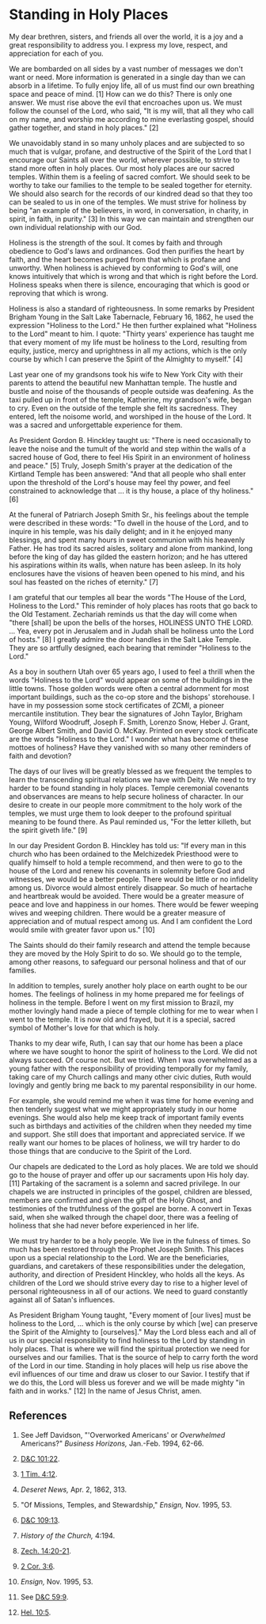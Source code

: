 # Standing in Holy Places

My dear brethren, sisters, and friends all over the world, it is a joy and a
great responsibility to address you. I express my love, respect, and
appreciation for each of you.

We are bombarded on all sides by a vast number of messages we don't want or
need. More information is generated in a single day than we can absorb in a
lifetime. To fully enjoy life, all of us must find our own breathing space and
peace of mind. [1]  How can we do this? There is only one answer. We must rise
above the evil that encroaches upon us. We must follow the counsel of the
Lord, who said, "It is my will, that all they who call on my name, and worship
me according to mine everlasting gospel, should gather together, and stand in
holy places." [2]

We unavoidably stand in so many unholy places and are subjected to so much
that is vulgar, profane, and destructive of the Spirit of the Lord that I
encourage our Saints all over the world, wherever possible, to strive to stand
more often in holy places. Our most holy places are our sacred temples. Within
them is a feeling of sacred comfort. We should seek to be worthy to take our
families to the temple to be sealed together for eternity. We should also
search for the records of our kindred dead so that they too can be sealed to
us in one of the temples. We must strive for holiness by being "an example of
the believers, in word, in conversation, in charity, in spirit, in faith, in
purity." [3]  In this way we can maintain and strengthen our own individual
relationship with our God.

Holiness is the strength of the soul. It comes by faith and through obedience
to God's laws and ordinances. God then purifies the heart by faith, and the
heart becomes purged from that which is profane and unworthy. When holiness is
achieved by conforming to God's will, one knows intuitively that which is
wrong and that which is right before the Lord. Holiness speaks when there is
silence, encouraging that which is good or reproving that which is wrong.

Holiness is also a standard of righteousness. In some remarks by President
Brigham Young in the Salt Lake Tabernacle, February 16, 1862, he used the
expression "Holiness to the Lord." He then further explained what "Holiness to
the Lord" meant to him. I quote: "Thirty years' experience has taught me that
every moment of my life must be holiness to the Lord, resulting from equity,
justice, mercy and uprightness in all my actions, which is the only course by
which I can preserve the Spirit of the Almighty to myself." [4]

Last year one of my grandsons took his wife to New York City with their
parents to attend the beautiful new Manhattan temple. The hustle and bustle
and noise of the thousands of people outside was deafening. As the taxi pulled
up in front of the temple, Katherine, my grandson's wife, began to cry. Even
on the outside of the temple she felt its sacredness. They entered, left the
noisome world, and worshiped in the house of the Lord. It was a sacred and
unforgettable experience for them.

As President Gordon B. Hinckley taught us: "There is need occasionally to
leave the noise and the tumult of the world and step within the walls of a
sacred house of God, there to feel His Spirit in an environment of holiness
and peace." [5]  Truly, Joseph Smith's prayer at the dedication of the
Kirtland Temple has been answered: "And that all people who shall enter upon
the threshold of the Lord's house may feel thy power, and feel constrained to
acknowledge that ... it is thy house, a place of thy holiness." [6]

At the funeral of Patriarch Joseph Smith Sr., his feelings about the temple
were described in these words: "To dwell in the house of the Lord, and to
inquire in his temple, was his daily delight; and in it he enjoyed many
blessings, and spent many hours in sweet communion with his heavenly Father.
He has trod its sacred aisles, solitary and alone from mankind, long before
the king of day has gilded the eastern horizon; and he has uttered his
aspirations within its walls, when nature has been asleep. In its holy
enclosures have the visions of heaven been opened to his mind, and his soul
has feasted on the riches of eternity." [7]

I am grateful that our temples all bear the words "The House of the Lord,
Holiness to the Lord." This reminder of holy places has roots that go back to
the Old Testament. Zechariah reminds us that the day will come when "there
[shall] be upon the bells of the horses, HOLINESS UNTO THE LORD. ... Yea, every
pot in Jerusalem and in Judah shall be holiness unto the Lord of hosts." [8]
I greatly admire the door handles in the Salt Lake Temple. They are so
artfully designed, each bearing that reminder "Holiness to the Lord."

As a boy in southern Utah over 65 years ago, I used to feel a thrill when the
words "Holiness to the Lord" would appear on some of the buildings in the
little towns. Those golden words were often a central adornment for most
important buildings, such as the co-op store and the bishops' storehouse. I
have in my possession some stock certificates of ZCMI, a pioneer mercantile
institution. They bear the signatures of John Taylor, Brigham Young, Wilford
Woodruff, Joseph F. Smith, Lorenzo Snow, Heber J. Grant, George Albert Smith,
and David O. McKay. Printed on every stock certificate are the words "Holiness
to the Lord." I wonder what has become of these mottoes of holiness? Have they
vanished with so many other reminders of faith and devotion?

The days of our lives will be greatly blessed as we frequent the temples to
learn the transcending spiritual relations we have with Deity. We need to try
harder to be found standing in holy places. Temple ceremonial covenants and
observances are means to help secure holiness of character. In our desire to
create in our people more commitment to the holy work of the temples, we must
urge them to look deeper to the profound spiritual meaning to be found there.
As Paul reminded us, "For the letter killeth, but the spirit giveth life." [9]

In our day President Gordon B. Hinckley has told us: "If every man in this
church who has been ordained to the Melchizedek Priesthood were to qualify
himself to hold a temple recommend, and then were to go to the house of the
Lord and renew his covenants in solemnity before God and witnesses, we would
be a better people. There would be little or no infidelity among us. Divorce
would almost entirely disappear. So much of heartache and heartbreak would be
avoided. There would be a greater measure of peace and love and happiness in
our homes. There would be fewer weeping wives and weeping children. There
would be a greater measure of appreciation and of mutual respect among us. And
I am confident the Lord would smile with greater favor upon us." [10]

The Saints should do their family research and attend the temple because they
are moved by the Holy Spirit to do so. We should go to the temple, among other
reasons, to safeguard our personal holiness and that of our families.

In addition to temples, surely another holy place on earth ought to be our
homes. The feelings of holiness in my home prepared me for feelings of
holiness in the temple. Before I went on my first mission to Brazil, my mother
lovingly hand made a piece of temple clothing for me to wear when I went to
the temple. It is now old and frayed, but it is a special, sacred symbol of
Mother's love for that which is holy.

Thanks to my dear wife, Ruth, I can say that our home has been a place where
we have sought to honor the spirit of holiness to the Lord. We did not always
succeed. Of course not. But we tried. When I was overwhelmed as a young father
with the responsibility of providing temporally for my family, taking care of
my Church callings and many other civic duties, Ruth would lovingly and gently
bring me back to my parental responsibility in our home.

For example, she would remind me when it was time for home evening and then
tenderly suggest what we might appropriately study in our home evenings. She
would also help me keep track of important family events such as birthdays and
activities of the children when they needed my time and support. She still
does that important and appreciated service. If we really want our homes to be
places of holiness, we will try harder to do those things that are conducive
to the Spirit of the Lord.

Our chapels are dedicated to the Lord as holy places. We are told we should go
to the house of prayer and offer up our sacraments upon His holy day. [11]
Partaking of the sacrament is a solemn and sacred privilege. In our chapels we
are instructed in principles of the gospel, children are blessed, members are
confirmed and given the gift of the Holy Ghost, and testimonies of the
truthfulness of the gospel are borne. A convert in Texas said, when she walked
through the chapel door, there was a feeling of holiness that she had never
before experienced in her life.

We must try harder to be a holy people. We live in the fulness of times. So
much has been restored through the Prophet Joseph Smith. This places upon us a
special relationship to the Lord. We are the beneficiaries, guardians, and
caretakers of these responsibilities under the delegation, authority, and
direction of President Hinckley, who holds all the keys. As children of the
Lord we should strive every day to rise to a higher level of personal
righteousness in all of our actions. We need to guard constantly against all
of Satan's influences.

As President Brigham Young taught, "Every moment of [our lives] must be
holiness to the Lord, ... which is the only course by which [we] can preserve
the Spirit of the Almighty to [ourselves]." May the Lord bless each and all of
us in our special responsibility to find holiness to the Lord by standing in
holy places. That is where we will find the spiritual protection we need for
ourselves and our families. That is the source of help to carry forth the word
of the Lord in our time. Standing in holy places will help us rise above the
evil influences of our time and draw us closer to our Savior. I testify that
if we do this, the Lord will bless us forever and we will be made mighty "in
faith and in works." [12]  In the name of Jesus Christ, amen.

## References

  1.  See Jeff Davidson, "'Overworked Americans' or _Overwhelmed_ Americans?" _Business Horizons,_ Jan.-Feb. 1994, 62-66.

  2.   [D&amp;C 101:22](https://www.lds.org/scriptures/dc-testament/dc/101.22?lang=eng#21).

  3.   [1 Tim. 4:12](https://www.lds.org/scriptures/nt/1-tim/4.12?lang=eng#11).

  4.   _Deseret News,_ Apr. 2, 1862, 313.

  5.  "Of Missions, Temples, and Stewardship," _Ensign,_ Nov. 1995, 53.

  6.   [D&amp;C 109:13](https://www.lds.org/scriptures/dc-testament/dc/109.13?lang=eng#12).

  7.   _History of the Church,_ 4:194.

  8.   [Zech. 14:20-21](https://www.lds.org/scriptures/ot/zech/14.20-21?lang=eng#19).

  9.   [2 Cor. 3:6](https://www.lds.org/scriptures/nt/2-cor/3.6?lang=eng#5).

  10.   _Ensign,_ Nov. 1995, 53.

  11.  See [D&amp;C 59:9](https://www.lds.org/scriptures/dc-testament/dc/59.9?lang=eng#8).

  12.   [Hel. 10:5](https://www.lds.org/scriptures/bofm/hel/10.5?lang=eng#4).

